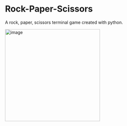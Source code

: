 # Rock-Paper-Scissors
A rock, paper, scissors terminal game created with python.

<img width="313" height="304" alt="image" src="https://github.com/user-attachments/assets/16a45e08-4b53-483c-a1f1-7ad0f4034f8f" />
